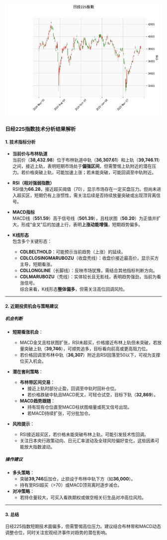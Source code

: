 ![图](N225.png)



### 日经225指数技术分析结果解析

#### 1. 技术指标分析
- **当前价与布林轨道**  
  当前价（**38,432.98**）位于布林轨道中轨（**36,307.61**）和上轨（**39,746.11**）之间，接近上轨，表明短期市场处于**偏强区间**，但需警惕上轨附近的潜在压力。若价格突破上轨，可能加速上涨；若未能突破，可能回调至中轨附近。

- **RSI（相对强弱指数）**  
  RSI值为**66.28**，接近超买阈值（70），显示市场存在一定买盘压力。但尚未进入超买区，短期仍有上涨惯性，需关注后续是否持续放量突破或出现顶背离信号。

- **MACD指标**  
  MACD线（**551.59**）高于信号线（**501.39**），且柱状图（**50.20**）为正值并扩大，形成“金叉”后的加速上行，表明**上涨动能增强**，短期趋势偏多。

- **K线形态**  
  包含多个关键形态：  
  - **CDLBELTHOLD**：可能预示当前趋势（上涨）的延续。  
  - **CDLCLOSINGMARUBOZU**（收盘秃线）：收盘价接近最高价，显示买方主导，短期看涨。  
  - **CDLLONGLINE**（长脚线）：反映市场犹豫，需结合其他指标判断方向。  
  - **CDLMARUBOZU**（秃线）：实体较长且无影线，表明趋势强劲，当前为看涨信号。  
  综合来看，K线形态**整体偏多**，但需关注高位回调风险。

---

#### 2. 近期投资机会与策略建议

##### **机会判断**  
- **短期看涨机会**：  
  - MACD金叉且柱状图扩张，RSI未超买，价格接近布林上轨但未突破，若放量突破上轨（**39,746**），可顺势追多，目标看向前高或更高阻力位。  
  - 若价格回调至布林中轨（**36,307**）附近且RSI回落至50以下，可视为支撑位买入机会。  

- **潜在套利策略**：  
  - **布林带区间交易**：  
    - 接近上轨时部分止盈，回调至中轨时回补仓位。  
    - 若价格跌破中轨且MACD死叉，可轻仓试空，目标下轨（**32,869**）。  
  - **MACD趋势跟随**：  
    - 持有现有仓位直至MACD柱状图缩量或死叉信号出现。  
    - 若MACD持续扩张，可分批加仓。  

- **风险提示**：  
  - RSI接近超买区，若价格未能突破布林上轨，可能引发技术性回调。  
  - 关注日本央行政策动向、日元汇率波动及全球风险偏好变化，这些因素可能放大指数波动。  

##### **操作建议**  
- **多头策略**：  
  - 突破**39,746**后加仓，止损设于布林中轨下方（如**36,000**）。  
  - 持有至RSI超买（>70）或MACD顶背离时逐步减仓。  
- **对冲策略**：  
  - 若持仓量较大，可买入看跌期权或做空相关衍生品对冲高位风险。  

---

#### 3. 总结  
日经225指数短期技术面偏多，但需警惕高位压力。建议结合布林带和MACD动态调整仓位，同时关注宏观经济事件对趋势的潜在影响。